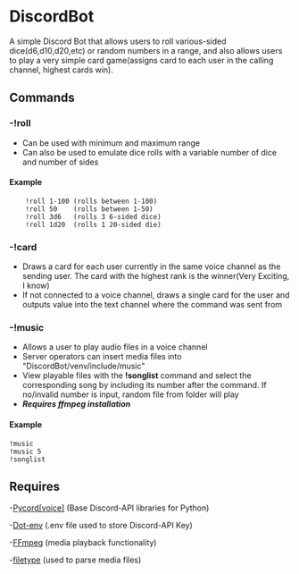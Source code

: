 # DiscordBot
A simple Discord Bot that allows users to roll various-sided dice(d6,d10,d20,etc) or random numbers in a range, and also allows users to play a very simple card game(assigns card to each user in the calling channel, highest cards win).

## Commands

### -!roll
- Can be used with minimum and maximum range
- Can also be used to emulate dice rolls with a variable number of dice and number of sides      
#### Example
		!roll 1-100 (rolls between 1-100)
		!roll 50    (rolls between 1-50)
		!roll 3d6   (rolls 3 6-sided dice)
		!roll 1d20  (rolls 1 20-sided die)
### -!card
- Draws a card for each user currently in the same voice channel as the sending user. The card with the highest rank is the winner(Very Exciting, I know)
- If not connected to a voice channel, draws a single card for the user and outputs value into the text channel where the command was sent from
        
### -!music
- Allows a user to play audio files in a voice channel
- Server operators can insert media files into "DiscordBot/venv/include/music"
- View playable files with the **!songlist** command and select the corresponding song by including its number after the command. If no/invalid number is    input, random file from folder will play
- ***Requires ffmpeg installation***        
#### Example 
    !music
    !music 5
    !songlist
## Requires
-[Pycord[voice]](https://docs.pycord.dev/en/master/index.html)
	(Base Discord-API libraries for Python)
  
-[Dot-env](https://pypi.org/project/python-dotenv)
	(.env file used to store Discord-API Key)
  
-[FFmpeg](https://ffmpeg.org/)
 (media playback functionality)
 
-[filetype](https://pypi.org/project/filetype/)
 (used to parse media files) 
	
